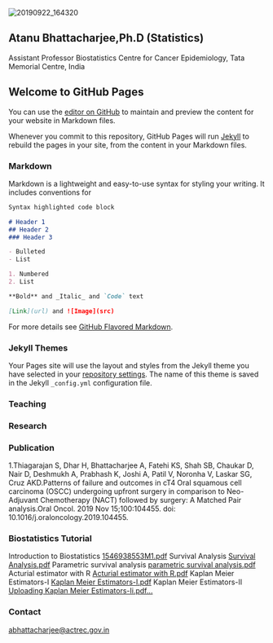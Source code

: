 ![20190922_164320](https://user-images.githubusercontent.com/22411298/71449590-c51eac00-2775-11ea-844f-b0a18ab220c9.jpg)
## Atanu Bhattacharjee,Ph.D (Statistics)
Assistant Professor Biostatistics
Centre for Cancer Epidemiology, Tata Memorial Centre, India

## Welcome to GitHub Pages
You can use the [editor on GitHub](https://github.com/atanustat/biostat/edit/master/README.md) to maintain and preview the content for your website in Markdown files.

Whenever you commit to this repository, GitHub Pages will run [Jekyll](https://jekyllrb.com/) to rebuild the pages in your site, from the content in your Markdown files.

### Markdown

Markdown is a lightweight and easy-to-use syntax for styling your writing. It includes conventions for

```markdown
Syntax highlighted code block

# Header 1
## Header 2
### Header 3

- Bulleted
- List

1. Numbered
2. List

**Bold** and _Italic_ and `Code` text

[Link](url) and ![Image](src)
```

For more details see [GitHub Flavored Markdown](https://guides.github.com/features/mastering-markdown/).


### Jekyll Themes

Your Pages site will use the layout and styles from the Jekyll theme you have selected in your [repository settings](https://github.com/atanustat/biostat/settings). The name of this theme is saved in the Jekyll `_config.yml` configuration file.


### Teaching

### Research

### Publication
1.Thiagarajan S, Dhar H, Bhattacharjee A, Fatehi KS, Shah SB, Chaukar D, Nair D, Deshmukh A, Prabhash K, Joshi A, Patil V, Noronha V, Laskar SG, Cruz AKD.Patterns of failure and outcomes in cT4 Oral squamous cell carcinoma (OSCC) undergoing upfront surgery in comparison to Neo-Adjuvant Chemotherapy (NACT) followed by surgery: A Matched Pair analysis.Oral Oncol. 2019 Nov 15;100:104455. doi: 10.1016/j.oraloncology.2019.104455.

### Biostatistics Tutorial
Introduction to Biostatistics
[1546938553M1.pdf](https://github.com/atanustat/biostatonco/files/4000779/1546938553M1.pdf)
Survival Analysis
[Survival Analysis.pdf](https://github.com/atanustat/biostatonco/files/4000798/Survival.Analysis.pdf)
Parametric survival analysis
[parametric survival analysis.pdf](https://github.com/atanustat/biostatonco/files/4000800/parametric.survival.analysis.pdf)
Acturial estimator with R
[Acturial estimator with R.pdf](https://github.com/atanustat/biostatonco/files/4000801/Acturial.estimator.with.R.pdf)
Kaplan Meier Estimators-I
[Kaplan Meier Estimators-I.pdf](https://github.com/atanustat/biostatonco/files/4000802/Kaplan.Meier.Estimators-I.pdf)
Kaplan Meier Estimators-II
[Uploading Kaplan Meier Estimators-Ii.pdf…]()


 
### Contact
abhattacharjee@actrec.gov.in
